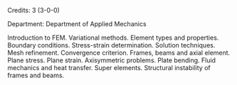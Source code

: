 Credits: 3 (3-0-0)

Department: Department of Applied Mechanics

Introduction to FEM. Variational methods. Element types and properties. Boundary conditions. Stress-strain determination. Solution techniques. Mesh refinement. Convergence criterion. Frames, beams and axial element. Plane stress. Plane strain. Axisymmetric problems. Plate bending. Fluid mechanics and heat transfer. Super elements. Structural instability of frames and beams.